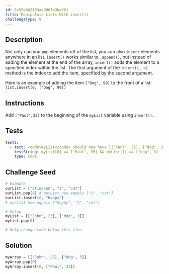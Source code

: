 ```yaml
---
id: 5c55e842103ae886fa3ba961
title: Manipulate Lists With insert()
challengeType: 9
---
```


## Description
<section id='description'>
Not only can you <code>pop</code> elements off of the list, you can also <code>insert</code> elements anywhere in an list.
<code>insert()</code> works similar to <code>.append()</code>, but instead of adding the element at the end of the array, <code>insert()</code> adds the element to a specified index within the list. The first argument of the <code>insert(i, a)</code> method is the index to add the item, specified by the second argument.

Here is an example of adding the item <code>["Dog", 99]</code> to the front of a list: <code>list.insert(0, ["Dog", 99])</code>
</section>

## Instructions
<section id='instructions'>
Add <code>["Paul",35]</code> to the beginning of the <code>myList</code> variable using <code>insert()</code>.
</section>

## Tests
<section id='tests'>

```yml
tests:
  - text: <code>myList</code> should now have [["Paul", 35], ["dog", 3]].
    testString: myList[0] == ["Paul", 35] && myList[1] == ["dog", 3]
    type: code

```

</section>

## Challenge Seed
<section id='challengeSeed'>

<div id='py-seed'>

```python
# Example
ourList = ["Stimpson", "J", "cat"]
ourList.pop(0) # ourList now equals ["J", "cat"]
ourList.insert(0, "Happy")
# ourList now equals ["Happy", "J", "cat"]

# Setup
myList = [["John", 23], ["dog", 3]]
myList.pop(0)

# Only change code below this line.


```

</div>

</section>

## Solution
<section id='solution'>


```python
myArray = [["John", 23], ["dog", 3]]
myArray.pop(0)
myArray.insert(0, ["Paul", 35])
```

</section>
